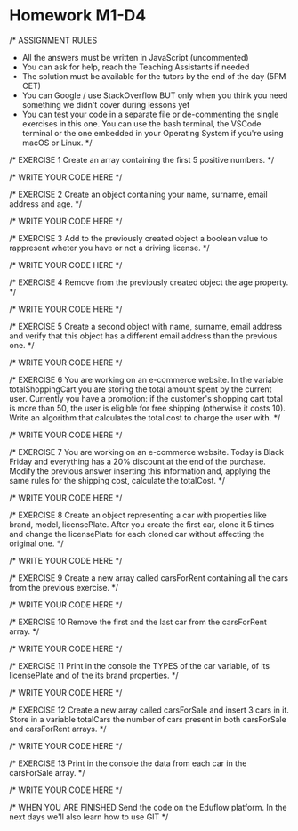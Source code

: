 # Homework M1-D4

/*
ASSIGNMENT RULES
- All the answers must be written in JavaScript (uncommented)
- You can ask for help, reach the Teaching Assistants if needed
- The solution must be available for the tutors by the end of the day (5PM CET)
- You can Google / use StackOverflow BUT only when you think you need something we didn't cover during lessons yet
- You can test your code in a separate file or de-commenting the single exercises in this one.
You can use the bash terminal, the VSCode terminal or the one embedded in your Operating System if you're using macOS or Linux.
*/

/* EXERCISE 1
Create an array containing the first 5 positive numbers.
*/

/* WRITE YOUR CODE HERE */

/* EXERCISE 2
Create an object containing your name, surname, email address and age.
*/

/* WRITE YOUR CODE HERE */

/* EXERCISE 3
Add to the previously created object a boolean value to rappresent wheter you have or not a driving license.
*/

/* WRITE YOUR CODE HERE */

/* EXERCISE 4
Remove from the previously created object the age property.
*/

/* WRITE YOUR CODE HERE */

/* EXERCISE 5
Create a second object with name, surname, email address and verify that this object has a different email address than the previous one.
*/

/* WRITE YOUR CODE HERE */

/* EXERCISE 6
You are working on an e-commerce website. In the variable totalShoppingCart you are storing the total amount spent by the current user.
Currently you have a promotion: if the customer's shopping cart total is more than 50, the user is eligible for free shipping (otherwise it costs 10).
Write an algorithm that calculates the total cost to charge the user with.
*/

/* WRITE YOUR CODE HERE */

/* EXERCISE 7
You are working on an e-commerce website. Today is Black Friday and everything has a 20% discount at the end of the purchase.
Modify the previous answer inserting this information and, applying the same rules for the shipping cost, calculate the totalCost.
*/

/* WRITE YOUR CODE HERE */

/* EXERCISE 8
Create an object representing a car with properties like brand, model, licensePlate.
After you create the first car, clone it 5 times and change the licensePlate for each cloned car without affecting the original one.
*/

/* WRITE YOUR CODE HERE */

/* EXERCISE 9
Create a new array called carsForRent containing all the cars from the previous exercise.
*/

/* WRITE YOUR CODE HERE */

/* EXERCISE 10
Remove the first and the last car from the carsForRent array.
*/

/* WRITE YOUR CODE HERE */

/* EXERCISE 11
Print in the console the TYPES of the car variable, of its licensePlate and of the its brand properties.
*/

/* WRITE YOUR CODE HERE */

/* EXERCISE 12
Create a new array called carsForSale and insert 3 cars in it.
Store in a variable totalCars the number of cars present in both carsForSale and carsForRent arrays.
*/

/* WRITE YOUR CODE HERE */

/* EXERCISE 13
Print in the console the data from each car in the carsForSale array.
*/

/* WRITE YOUR CODE HERE */

/* WHEN YOU ARE FINISHED
Send the code on the Eduflow platform. In the next days we'll also learn how to use GIT
*/
